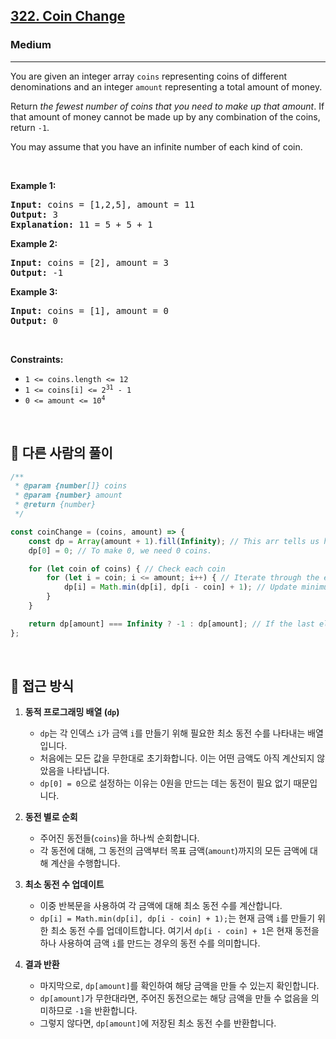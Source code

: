 <h2><a href="https://leetcode.com/problems/coin-change/">322. Coin Change</a></h2><h3>Medium</h3><hr><div><p>You are given an integer array <code>coins</code> representing coins of different denominations and an integer <code>amount</code> representing a total amount of money.</p>

<p>Return <em>the fewest number of coins that you need to make up that amount</em>. If that amount of money cannot be made up by any combination of the coins, return <code>-1</code>.</p>

<p>You may assume that you have an infinite number of each kind of coin.</p>

<p>&nbsp;</p>
<p><strong class="example">Example 1:</strong></p>

<pre><strong>Input:</strong> coins = [1,2,5], amount = 11
<strong>Output:</strong> 3
<strong>Explanation:</strong> 11 = 5 + 5 + 1
</pre>

<p><strong class="example">Example 2:</strong></p>

<pre><strong>Input:</strong> coins = [2], amount = 3
<strong>Output:</strong> -1
</pre>

<p><strong class="example">Example 3:</strong></p>

<pre><strong>Input:</strong> coins = [1], amount = 0
<strong>Output:</strong> 0
</pre>

<p>&nbsp;</p>
<p><strong>Constraints:</strong></p>

<ul>
	<li><code>1 &lt;= coins.length &lt;= 12</code></li>
	<li><code>1 &lt;= coins[i] &lt;= 2<sup>31</sup> - 1</code></li>
	<li><code>0 &lt;= amount &lt;= 10<sup>4</sup></code></li>
</ul>
</div>

<br/>

## 💟 다른 사람의 풀이

```js
/**
 * @param {number[]} coins
 * @param {number} amount
 * @return {number}
 */

const coinChange = (coins, amount) => {
    const dp = Array(amount + 1).fill(Infinity); // This arr tells us how many coins we need for each amount.
    dp[0] = 0; // To make 0, we need 0 coins.

    for (let coin of coins) { // Check each coin
        for (let i = coin; i <= amount; i++) { // Iterate through the entire amount from coin
            dp[i] = Math.min(dp[i], dp[i - coin] + 1); // Update minimum number of needed coins.
        }
    }

    return dp[amount] === Infinity ? -1 : dp[amount]; // If the last element is Infinity, then we cannot make the amount.
};
```

<br/>

## 🤔 접근 방식

1. **동적 프로그래밍 배열 (`dp`)**
   - `dp`는 각 인덱스 `i`가 금액 `i`를 만들기 위해 필요한 최소 동전 수를 나타내는 배열입니다.
   - 처음에는 모든 값을 무한대로 초기화합니다. 이는 어떤 금액도 아직 계산되지 않았음을 나타냅니다.
   - `dp[0] = 0`으로 설정하는 이유는 0원을 만드는 데는 동전이 필요 없기 때문입니다.

2. **동전 별로 순회**
   - 주어진 동전들(`coins`)을 하나씩 순회합니다.
   - 각 동전에 대해, 그 동전의 금액부터 목표 금액(`amount`)까지의 모든 금액에 대해 계산을 수행합니다.

3. **최소 동전 수 업데이트**
   - 이중 반복문을 사용하여 각 금액에 대해 최소 동전 수를 계산합니다.
   - `dp[i] = Math.min(dp[i], dp[i - coin] + 1);`는 현재 금액 `i`를 만들기 위한 최소 동전 수를 업데이트합니다. 여기서 `dp[i - coin] + 1`은 현재 동전을 하나 사용하여 금액 `i`를 만드는 경우의 동전 수를 의미합니다.

4. **결과 반환**
   - 마지막으로, `dp[amount]`를 확인하여 해당 금액을 만들 수 있는지 확인합니다.
   - `dp[amount]`가 무한대라면, 주어진 동전으로는 해당 금액을 만들 수 없음을 의미하므로 `-1`을 반환합니다.
   - 그렇지 않다면, `dp[amount]`에 저장된 최소 동전 수를 반환합니다.

<br/>
